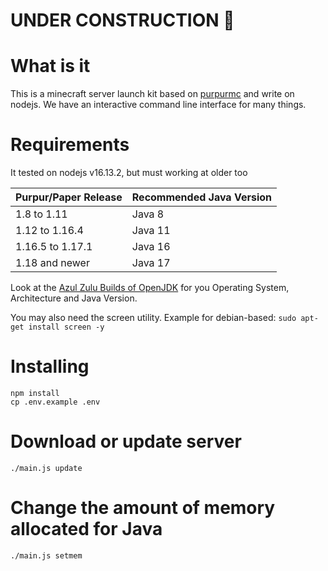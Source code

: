 # UNDER CONSTRUCTION 🚧

# What is it
This is a minecraft server launch kit based on [purpurmc](https://purpurmc.org/) and write on nodejs.
We have an interactive command line interface for many things.

# Requirements
It tested on nodejs v16.13.2, but must working at older too

| Purpur/Paper Release | Recommended Java Version |
|----------------------|--------------------------|
| 1.8 to 1.11          | Java 8                   |
| 1.12 to 1.16.4       | Java 11                  |
| 1.16.5 to 1.17.1     | Java 16                  |
| 1.18 and newer       | Java 17                  |

Look at the [Azul Zulu Builds of OpenJDK](https://www.azul.com/downloads/?package=jdk) for you Operating System, Architecture and Java Version.

You may also need the screen utility.
Example for debian-based: `sudo apt-get install screen -y`

# Installing
```
npm install
cp .env.example .env
```

# Download or update server
```
./main.js update
```

# Change the amount of memory allocated for Java
```
./main.js setmem
```
